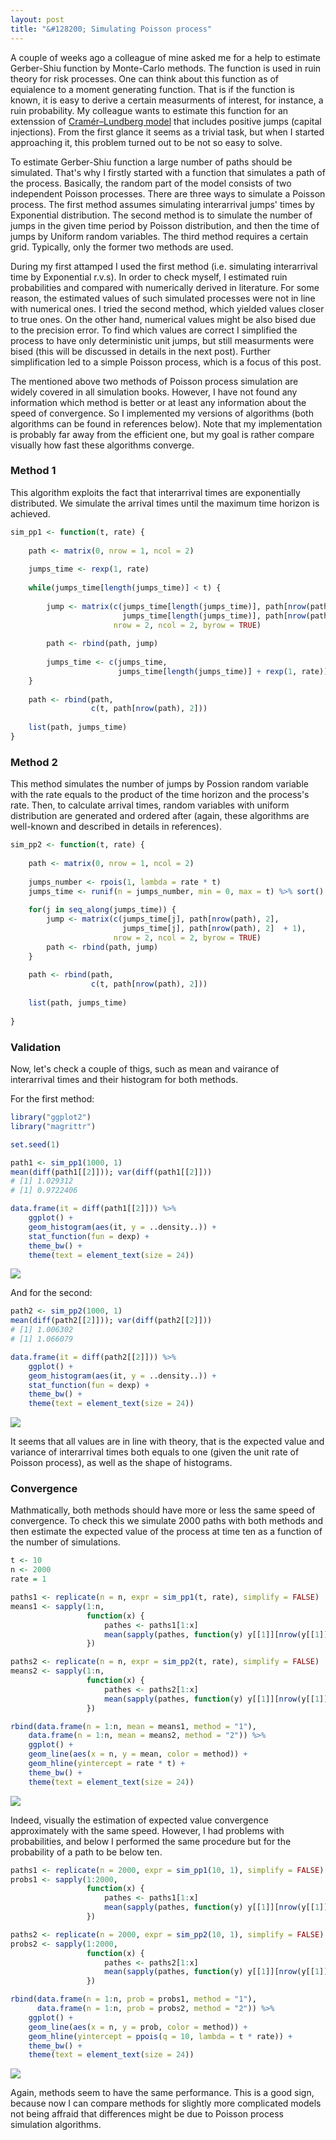 ```yaml
---
layout: post
title: "&#128200; Simulating Poisson process"
---
```


A couple of weeks ago a colleague of mine asked me for a help to estimate Gerber-Shiu function by Monte-Carlo methods. The function is used in ruin theory for risk processes. One can think about this function as of equialence to a moment generating function. That is if the function is known, it is easy to derive a certain measurments of interest, for instance, a ruin probability. My colleague wants to estimate this function for an extenssion of [Cram&eacute;r–Lundberg model](https://en.wikipedia.org/wiki/Ruin_theory) that includes positive jumps (capital injections). From the first glance it seems as a trivial task, but when I started approaching it, this problem turned out to be not so easy to solve.

To estimate Gerber-Shiu function a large number of paths should be simulated. That's why I firstly started with a function that simulates a path of the process. Basically, the random part of the model consists of two independent Poisson processes. There are three ways to simulate a Poisson process. The first method assumes simulating interarrival jumps' times by Exponential distribution. The second method is to simulate the number of jumps in the given time period by Poisson distribution, and then the time of jumps by Uniform random variables. The third method requires a certain grid. Typically, only the former two methods are used.

During my first attamped I used the first method (i.e. simulating interarrival time by Exponential r.v.s). In order to check myself, I estimated ruin probabilities and compared with numerically derived in literature. For some reason, the estimated values of such simulated processes were not in line with numerical ones. I tried the second method, which yielded values closer to true ones. On the other hand, numerical values might be also bised due to the precision error. To find which values are correct I simplified the process to have only deterministic unit jumps, but still measurments were bised (this will be discussed in details in the next post). Further simplification led to a simple Poisson process, which is a focus of this post.

The mentioned above two methods of Poisson process simulation are widely covered in all simulation books. However, I have not found any information which method is better or at least any information about the speed of convergence. So I implemented my versions of algorithms (both algorithms can be found in references below). Note that my implementation is probably far away from the efficient one, but my goal is rather compare visually how fast these algorithms converge.

### Method 1

This algorithm exploits the fact that interarrival times are exponentially distributed. We simulate the arrival times until the maximum time horizon is achieved.

```r
sim_pp1 <- function(t, rate) { 
    
    path <- matrix(0, nrow = 1, ncol = 2)
    
    jumps_time <- rexp(1, rate)
    
    while(jumps_time[length(jumps_time)] < t) {
        
        jump <- matrix(c(jumps_time[length(jumps_time)], path[nrow(path), 2],
                         jumps_time[length(jumps_time)], path[nrow(path), 2]  + 1),
                       nrow = 2, ncol = 2, byrow = TRUE)
        
        path <- rbind(path, jump)
        
        jumps_time <- c(jumps_time,
                        jumps_time[length(jumps_time)] + rexp(1, rate))
    }
    
    path <- rbind(path,
                  c(t, path[nrow(path), 2]))
    
    list(path, jumps_time)
}
```

### Method 2

This method simulates the number of jumps by Possion random variable with the rate equals to the product of the time horizon and the process's rate. Then, to calculate arrival times, random variables with uniform distribution are generated and ordered after (again, these algorithms are well-known and described in details in references).

```r
sim_pp2 <- function(t, rate) {
    
    path <- matrix(0, nrow = 1, ncol = 2)
    
    jumps_number <- rpois(1, lambda = rate * t)
    jumps_time <- runif(n = jumps_number, min = 0, max = t) %>% sort()
    
    for(j in seq_along(jumps_time)) {
        jump <- matrix(c(jumps_time[j], path[nrow(path), 2],
                         jumps_time[j], path[nrow(path), 2]  + 1),
                       nrow = 2, ncol = 2, byrow = TRUE)
        path <- rbind(path, jump)
    }
    
    path <- rbind(path,
                  c(t, path[nrow(path), 2]))
    
    list(path, jumps_time)
    
}
```

### Validation 

Now, let's check a couple of thigs, such as mean and vairance of interarrival times and their histogram for both methods.

For the first method:

```r
library("ggplot2")
library("magrittr")

set.seed(1)

path1 <- sim_pp1(1000, 1)
mean(diff(path1[[2]])); var(diff(path1[[2]]))
# [1] 1.029312
# [1] 0.9722406

data.frame(it = diff(path1[[2]])) %>%
    ggplot() +
    geom_histogram(aes(it, y = ..density..)) +
    stat_function(fun = dexp) +
    theme_bw() + 
    theme(text = element_text(size = 24))
```
![](https://irudnyts.github.io/images/posts/2018-03-09-simulating-poisson-process/h1.png)

And for the second:

```r
path2 <- sim_pp2(1000, 1)
mean(diff(path2[[2]])); var(diff(path2[[2]]))
# [1] 1.006302
# [1] 1.066079

data.frame(it = diff(path2[[2]])) %>%
    ggplot() +
    geom_histogram(aes(it, y = ..density..)) +
    stat_function(fun = dexp) +
    theme_bw() + 
    theme(text = element_text(size = 24))
```

![](https://irudnyts.github.io/images/posts/2018-03-09-simulating-poisson-process/h2.png)

It seems that all values are in line with theory, that is the expected value and variance of interarrival times both equals to one (given the unit rate of Poisson process), as well as the shape of histograms.

### Convergence

Mathmatically, both methods should have more or less the same speed of convergence. To check this we simulate 2000 paths with both methods and then estimate the expected value of the process at time ten as a function of the number of simulations.

```r
t <- 10
n <- 2000
rate = 1

paths1 <- replicate(n = n, expr = sim_pp1(t, rate), simplify = FALSE)
means1 <- sapply(1:n,
                 function(x) {
                     pathes <- paths1[1:x]
                     mean(sapply(pathes, function(y) y[[1]][nrow(y[[1]]), 2]))
                 })

paths2 <- replicate(n = n, expr = sim_pp2(t, rate), simplify = FALSE)
means2 <- sapply(1:n,
                 function(x) {
                     pathes <- paths2[1:x]
                     mean(sapply(pathes, function(y) y[[1]][nrow(y[[1]]), 2]))
                 })

rbind(data.frame(n = 1:n, mean = means1, method = "1"),
    data.frame(n = 1:n, mean = means2, method = "2")) %>%
    ggplot() +
    geom_line(aes(x = n, y = mean, color = method)) + 
    geom_hline(yintercept = rate * t) +
    theme_bw() + 
    theme(text = element_text(size = 24))
```

![](https://irudnyts.github.io/images/posts/2018-03-09-simulating-poisson-process/с1.png)

Indeed, visually the estimation of expected value convergence approximately with the same speed. However, I had problems with probabilities, and below I performed the same procedure but for the probability of a path to be below ten. 

```r
paths1 <- replicate(n = 2000, expr = sim_pp1(10, 1), simplify = FALSE)
probs1 <- sapply(1:2000,
                 function(x) {
                     pathes <- paths1[1:x]
                     mean(sapply(pathes, function(y) y[[1]][nrow(y[[1]]), 2]) <= 10)
                 })

paths2 <- replicate(n = 2000, expr = sim_pp2(10, 1), simplify = FALSE)
probs2 <- sapply(1:2000,
                 function(x) {
                     pathes <- paths2[1:x]
                     mean(sapply(pathes, function(y) y[[1]][nrow(y[[1]]), 2]) <= 10)
                 })

rbind(data.frame(n = 1:n, prob = probs1, method = "1"),
      data.frame(n = 1:n, prob = probs2, method = "2")) %>%
    ggplot() +
    geom_line(aes(x = n, y = prob, color = method)) + 
    geom_hline(yintercept = ppois(q = 10, lambda = t * rate)) +
    theme_bw() + 
    theme(text = element_text(size = 24))
```
![](https://irudnyts.github.io/images/posts/2018-03-09-simulating-poisson-process/с2.png)

Again, methods seem to have the same performance. This is a good sign, because now I can compare methods for slightly more complicated models not being affraid that differences might be due to Poisson process simulation algorithms.